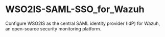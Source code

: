 # WSO2IS-SAML-SSO_for_Wazuh
Configure WSO2IS as the central SAML identity provider (IdP) for Wazuh, an open-source security monitoring platform.
